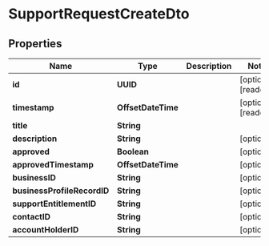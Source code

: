 

# SupportRequestCreateDto


## Properties

| Name | Type | Description | Notes |
|------------ | ------------- | ------------- | -------------|
|**id** | **UUID** |  |  [optional] [readonly] |
|**timestamp** | **OffsetDateTime** |  |  [optional] [readonly] |
|**title** | **String** |  |  |
|**description** | **String** |  |  [optional] |
|**approved** | **Boolean** |  |  [optional] |
|**approvedTimestamp** | **OffsetDateTime** |  |  [optional] |
|**businessID** | **String** |  |  [optional] |
|**businessProfileRecordID** | **String** |  |  [optional] |
|**supportEntitlementID** | **String** |  |  [optional] |
|**contactID** | **String** |  |  [optional] |
|**accountHolderID** | **String** |  |  [optional] |



